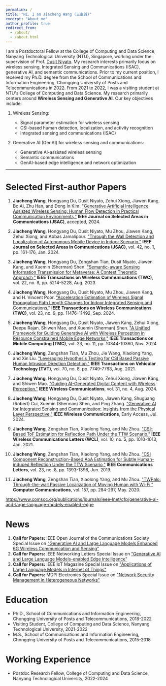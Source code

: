 ```yaml
---
permalink: /
title: "Hi, I am Jiacheng Wang (王嘉诚)"
excerpt: "About me"
author_profile: true
redirect_from: 
  - /about/
  - /about.html
---
```


I am a Postdoctoral Fellow at the College of Computing and Data Science, Nanyang Technological University (NTU), Singapore, working under the supervision of Prof. [Dusit Niyato](https://personal.ntu.edu.sg/dniyato/). My research interests primarily focus on wireless sensing, Integrated Sensing and Communications (ISAC), generative AI, and semantic communications. Prior to my current position, I received my Ph.D. degree from the School of Communications and Information Engineering, Chongqing University of Posts and Telecommunications in 2022. From 2021 to 2022, I was a visiting student at NTU's College of Computing and Data Science. My research primarily centers around **Wireless Sensing and Generative AI**. Our key objectives include:

1. Wireless Sensing:
   - Signal parameter estimation for wireless sensing
   - CSI-based human detection, localization, and activity recognition
   - Integrated sensing and communications (ISAC)

2. Generative AI (GenAI) for wireless sensing and communications:
   - Generative AI-assisted wireless sensing
   - Semantic communications
   - GenAI-based edge intelligence and network optimization

---

Selected First-author Papers
======
1. **Jiacheng Wang**, Hongyang Du, Dusit Niyato, Zehui Xiong, Jiawen Kang, Bo Ai, Zhu Han, and Dong In Kim. ["Generative Artificial Intelligence Assisted Wireless Sensing: Human Flow Detection in Practical Communication Environments,"](https://ieeexplore.ieee.org/document/10557650) **IEEE Journal on Selected Areas in Communications (JSAC)**, accepted, 2024.

2. **Jiacheng Wang**, Hongyang Du, Dusit Niyato, Mu Zhou, Jiawen Kang, Zehui Xiong, and Abbas Jamalipour. ["Through the Wall Detection and Localization of Autonomous Mobile Device in Indoor Scenario,"](https://ieeexplore.ieee.org/document/10274422) **IEEE Journal on Selected Areas in Communications (JSAC)**, vol. 42, no. 1, pp. 161-176, Jan. 2024.

3. **Jiacheng Wang**, Hongyang Du, Zengshan Tian, Dusit Niyato, Jiawen Kang, and Xuemin (Sherman) Shen. ["Semantic-aware Sensing Information Transmission for Metaverse: A Contest Theoretic Approach,"](https://ieeexplore.ieee.org/document/10007890) **IEEE Transactions on Wireless Communications (TWC)**, vol. 22, no. 8, pp. 5214-5228, Aug. 2023.

4. **Jiacheng Wang**, Hongyang Du, Dusit Niyato, Mu Zhou, Jiawen Kang, and H. Vincent Poor. ["Acceleration Estimation of Wireless Signal Propagation Path Length Changes for Indoor Integrated Sensing and Communications,"](https://ieeexplore.ieee.org/document/10496520) **IEEE Transactions on Wireless Communications (TWC)**, vol. 23, no. 9, pp. 11476-11492, Sep. 2024.

5. **Jiacheng Wang**, Hongyang Du, Dusit Niyato, Jiawen Kang, Zehui Xiong, Deepu Rajan, Shiwen Mao, and Xuemin (Sherman) Shen. ["A Unified Framework for Guiding Generative AI with Wireless Perception in Resource Constrained Mobile Edge Networks,"](https://ieeexplore.ieee.org/document/10472660) **IEEE Transactions on Mobile Computing (TMC)**, vol. 23, no. 11, pp. 10344-10360, Nov. 2024.

6. **Jiacheng Wang**, Zengshan Tian, Mu Zhou, Jie Wang, Xiaolong Yang, and Xin Liu. ["Leveraging Hypothesis Testing for CSI Based Passive Human Intrusion Direction Detection,"](https://ieeexplore.ieee.org/document/9462330) **IEEE Transactions on Vehicular Technology (TVT)**, vol. 70, no. 8, pp. 7749-7763, Aug. 2021.

7. **Jiacheng Wang**, Hongyang Du, Dusit Niyato, Zehui Xiong, Jiawen Kang, and Shiwen Mao. ["Guiding AI-Generated Digital Content with Wireless Perception,"](https://ieeexplore.ieee.org/document/10515205) **IEEE Wireless Communications**, vol. 31, no. 4, Aug. 2024.

8. **Jiacheng Wang**, Hongyang Du, Dusit Niyato, Jiawen Kang, Shuguang (Robert) Cui, Xuemin (Sherman) Shen, and Ping Zhang. ["Generative AI for Integrated Sensing and Communication: Insights from the Physical Layer Perspective,"](https://ieeexplore.ieee.org/document/10599123) **IEEE Wireless Communications**, Early Access, Jul. 2024.

9. **Jiacheng Wang**, Zengshan Tian, Xiaolong Yang, and Mu Zhou. ["CSI-Based ToF Estimation for Reflection Path Under the TTW Scenario,"](https://ieeexplore.ieee.org/document/9336064) **IEEE Wireless Communications Letters (WCL)**, vol. 10, no. 5, pp. 1010-1013, Jan. 2021.

10. **Jiacheng Wang**, Zengshan Tian, Xiaolong Yang, and Mu Zhou. ["CSI Component Reconstruction-Based AoA Estimation for Subtle Human-induced Reflection Under the TTW Scenario,"](https://ieeexplore.ieee.org/document/8732406) **IEEE Communications Letters**, vol. 23, no. 8, pp. 1393-1396, Jun. 2019.

11. **Jiacheng Wang**, Zengshan Tian, Xiaolong Yang, and Mu Zhou. ["TWPalo: Through-the-wall Passive Localization of Moving Human with Wi-Fi,"](https://www.sciencedirect.com/science/article/pii/S0140366419310576) **Computer Communications**, vol. 157, pp. 284-297, May. 2020.

https://www.comsoc.org/publications/journals/ieee-lnet/cfp/generative-ai-and-large-language-models-enabled-edge

News
======
1. **Call for Papers:** IEEE Open Journal of the Communications Society Special Issue on ["Generative AI and Large Language Models Enhanced 6G Wireless Communication and Sensing"](https://www.comsoc.org/publications/journals/ieee-ojcoms/cfp/generative-ai-and-large-language-models-enhanced-6g-wireless)
2. **Call for Papers:** IEEE Networking Letters Special Issue on ["Generative AI and Large Language Models-enabled Edge Intelligence"](https://www.comsoc.org/publications/journals/ieee-lnet/cfp/generative-ai-and-large-language-models-enabled-edge)
3. **Call for Papers:** IEEE IoT Magazine Special Issue on ["Applications of Large Language Models in Internet of Things"](https://www.comsoc.org/publications/magazines/ieee-internet-things-magazine/cfp/applications-large-language-models)
4. **Call for Papers:** MDPI Electronics Special Issue on ["Network Security Management in Heterogeneous Networks"](https://www.mdpi.com/journal/electronics/special_issues/IL4N9306O0)

Education
======
* Ph.D., School of Communications and Information Engineering, Chongqing University of Posts and Telecommunications, 2018-2022
* Visiting Student, College of Computing and Data Science, Nanyang Technological University, 2021-2022
* M.S., School of Communications and Information Engineering, Chongqing University of Posts and Telecommunications, 2015-2018

Working Experience
======
* Postdoc Research Fellow, College of Computing and Data Science, Nanyang Technological University, 2022-2024
